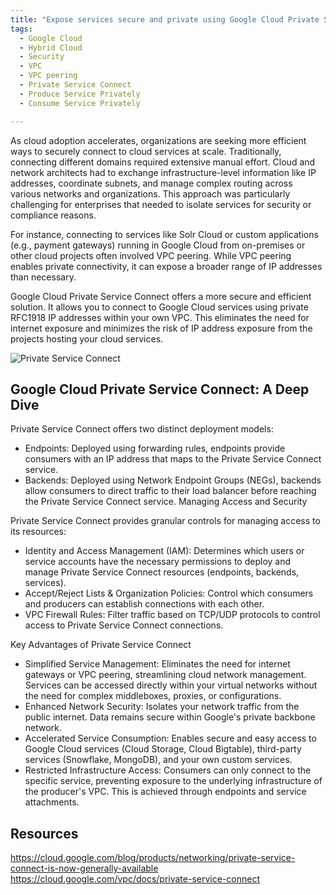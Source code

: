 ```yaml
---
title: "Expose services secure and private using Google Cloud Private Service Connect"
tags:
  - Google Cloud
  - Hybrid Cloud
  - Security
  - VPC
  - VPC peering
  - Private Service Connect
  - Produce Service Privately
  - Consume Service Privately 

---
```


As cloud adoption accelerates, organizations are seeking more efficient ways to securely connect to cloud services at scale. Traditionally, connecting different domains required extensive manual effort. Cloud and network architects had to exchange infrastructure-level information like IP addresses, coordinate subnets, and manage complex routing across various networks and organizations. This approach was particularly challenging for enterprises that needed to isolate services for security or compliance reasons.

For instance, connecting to services like Solr Cloud or custom applications (e.g., payment gateways) running in Google Cloud from on-premises or other cloud projects often involved VPC peering. While VPC peering enables private connectivity, it can expose a broader range of IP addresses than necessary.

Google Cloud Private Service Connect offers a more secure and efficient solution. It allows you to connect to Google Cloud services using private RFC1918 IP addresses within your own VPC. This eliminates the need for internet exposure and minimizes the risk of IP address exposure from the projects hosting your cloud services.

![Private Service Connect](https://cloud.google.com/static/vpc/images/hybrid-access.svg)

## Google Cloud Private Service Connect: A Deep Dive

Private Service Connect offers two distinct deployment models:

* Endpoints: Deployed using forwarding rules, endpoints provide consumers with an IP address that maps to the Private Service Connect service.
* Backends: Deployed using Network Endpoint Groups (NEGs), backends allow consumers to direct traffic to their load balancer before reaching the Private Service Connect service.
Managing Access and Security

Private Service Connect provides granular controls for managing access to its resources:

* Identity and Access Management (IAM): Determines which users or service accounts have the necessary permissions to deploy and manage Private Service Connect resources (endpoints, backends, services).
* Accept/Reject Lists & Organization Policies: Control which consumers and producers can establish connections with each other.
* VPC Firewall Rules: Filter traffic based on TCP/UDP protocols to control access to Private Service Connect connections.

Key Advantages of Private Service Connect

* Simplified Service Management: Eliminates the need for internet gateways or VPC peering, streamlining cloud network management. Services can be accessed directly within your virtual networks without the need for complex middleboxes, proxies, or configurations.
* Enhanced Network Security: Isolates your network traffic from the public internet. Data remains secure within Google's private backbone network.
* Accelerated Service Consumption: Enables secure and easy access to Google Cloud services (Cloud Storage, Cloud Bigtable), third-party services (Snowflake, MongoDB), and your own custom services.
* Restricted Infrastructure Access: Consumers can only connect to the specific service, preventing exposure to the underlying infrastructure of the producer's VPC. This is achieved through endpoints and service attachments.

## Resources

https://cloud.google.com/blog/products/networking/private-service-connect-is-now-generally-available
https://cloud.google.com/vpc/docs/private-service-connect
